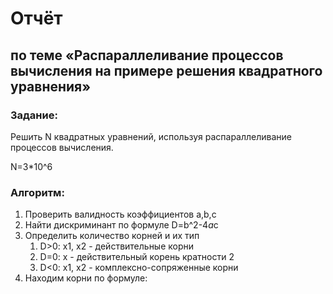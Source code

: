 # Отчёт
## по теме «Распараллеливание процессов вычисления на примере решения квадратного уравнения»

### Задание:
Решить N квадратных уравнений, используя распараллеливание процессов вычисления.

N=3*10^6

### Алгоритм:
1. Проверить валидность коэффициентов a,b,c
2. Найти дискриминант по формуле D=b^2-4*a*c
3. Определить количество корней и их тип
    1. D>0: x1, x2 - действительные корни
    2. D=0: x - действительный корень кратности 2
    3. D<0: x1, x2 - комплексно-сопряженные корни
4. Находим корни по формуле:
  

